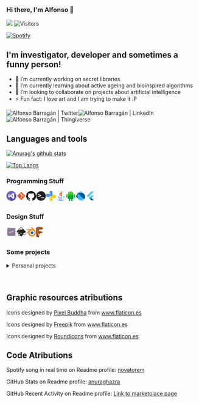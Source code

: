 ### Hi there, I'm Alfonso 🦎

![](https://img.shields.io/twitter/follow/AlfonBarraganCa?label=Twitter&color=1DA1F2&logo=Twitter&style=) ![Visitors](https://visitor-badge.laobi.icu/badge?page_id=alfonsobarragan.alfonsobarragan)

[![Spotify](https://novatorem.alfonsobarragan.vercel.app/api/spotify)](https://open.spotify.com/user/alfdel97)

## I'm investigator, developer and sometimes a funny person!
- 🔭 I’m currently working on secret libraries 
- 🌱 I’m currently learning about active ageing and bioinspired algorithms
- 👯 I’m looking to collaborate on projects about artificial intelligence
- ⚡ Fun fact: I love art and I am trying to make it :P

<!--
[<img align="left" alt="Alfonso Barragán | YouTube" width="22px" src="https://cdn.jsdelivr.net/npm/simple-icons@v3/icons/youtube.svg" />][youtube]
-->
[<img align="left" alt="Alfonso Barragán | Twitter" src="https://img.shields.io/badge/Twitter-1DA1F2?style=for-the-badge&logo=twitter&logoColor=white" />][twitter]

[<img align="left" alt="Alfonso Barragán | LinkedIn" src="https://img.shields.io/badge/LinkedIn-0077B5?style=for-the-badge&logo=linkedin&logoColor=white"/>][linkedin]

[<img align="left" alt="Alfonso Barragán | Thingiverse" src="https://img.shields.io/badge/Thingiverse-1DA1F2?style=for-the-badge&logo=Makerbot&logoColor=white"/>][thingiverse]

<br />
<br />

## Languages and tools

[![Anurag's github stats](https://github-readme-stats.vercel.app/api?username=AlfonsoBarragan&count_private=true&show_icons=true&theme=radical)](https://github-readme-stats.alfonsobarragan.vercel.app/)

[![Top Langs](https://github-readme-stats.vercel.app/api/top-langs/?username=AlfonsoBarragan&show_icons=true&layout=compact&theme=radical)](https://github-readme-stats.alfonsobarragan.vercel.app/)

### Programming Stuff

<img align="left" alt="Visual Studio Code" width="26px" src="resources/externos/visual-studio.svg" />

<img align="left" alt="Git" width="26px" src="resources/externos/git.svg" />

<img align="left" alt="GitHub" width="26px" src="https://raw.githubusercontent.com/github/explore/78df643247d429f6cc873026c0622819ad797942/topics/github/github.png" />

<img align="left" alt="Terminal" width="26px" src="https://raw.githubusercontent.com/github/explore/80688e429a7d4ef2fca1e82350fe8e3517d3494d/topics/terminal/terminal.png" />

<img align="left" alt="Terminal" width="26px" src="resources/externos/piton.svg" />

<img align="left" alt="Terminal" width="26px" src="resources/externos/java.svg" />

<img align="left" alt="Terminal" width="26px" src="resources/externos/androide.svg" />

<img align="left" alt="Git" width="26px" src="https://raw.githubusercontent.com/github/explore/80688e429a7d4ef2fca1e82350fe8e3517d3494d/topics/dart/dart.png" />

<img align="left" alt="Git" width="26px" src="https://raw.githubusercontent.com/github/explore/80688e429a7d4ef2fca1e82350fe8e3517d3494d/topics/flutter/flutter.png" />

<!-- Still learning or not use recently

<img align="left" alt="HTML5" width="26px" src="https://raw.githubusercontent.com/github/explore/80688e429a7d4ef2fca1e82350fe8e3517d3494d/topics/html/html.png" />

<img align="left" alt="CSS3" width="26px" src="https://raw.githubusercontent.com/github/explore/80688e429a7d4ef2fca1e82350fe8e3517d3494d/topics/css/css.png" />

<img align="left" alt="SQL" width="26px" src="https://raw.githubusercontent.com/github/explore/80688e429a7d4ef2fca1e82350fe8e3517d3494d/topics/sql/sql.png" />

<img align="left" alt="MySQL" width="26px" src="https://raw.githubusercontent.com/github/explore/80688e429a7d4ef2fca1e82350fe8e3517d3494d/topics/mysql/mysql.png" />

[<img align="left" alt="MongoDB" width="26px" src="https://raw.githubusercontent.com/github/explore/80688e429a7d4ef2fca1e82350fe8e3517d3494d/topics/mongodb/mongodb.png" />][webdevplaylist]
-->

<br />
<br />

### Design Stuff

<img align="left" alt="Procreate" width="26px" src="resources/externos/procreate.svg" />

<img align="left" alt="Inkscape" width="26px" src="resources/externos/inkscape.svg" />

<img align="left" alt="Blender" width="26px" src="resources/externos/blender.png" />

<img align="left" alt="Fusion 360" width="18px" src="resources/externos/fusion360.png" />

<br />
<br />

### Some projects

<details>
    <summary>Personal projects</summary>

[<img align="left" alt="Visual Studio Code" width="40px" src="resources/propios/Galfget.svg" />](https://github.com/AlfonsoBarragan/Galfgets) ![Last release](https://img.shields.io/badge/Repo%20name-Galfgets-ff065c)
 ![Last commit](https://img.shields.io/github/last-commit/AlfonsoBarragan/Galfgets)

</details>

<br />
<br />


## Graphic resources atributions

Icons designed by <a href="https://www.flaticon.es/autores/pixel-buddha" title="Pixel Buddha">Pixel Buddha</a> from <a href="https://www.flaticon.es/" title="Flaticon"> www.flaticon.es</a>

Icons designed by <a href="https://www.flaticon.es/autores/freepik" title="Freepik">Freepik</a> from <a href="https://www.flaticon.es/" title="Flaticon"> www.flaticon.es</a>

Icons designed by <a href="https://www.flaticon.es/autores/roundicons" title="Roundicons">Roundicons</a> from <a href="https://www.flaticon.es/" title="Flaticon"> www.flaticon.es</a>

## Code Atributions

Spotify song in real time on Readme profile: [novatorem](https://github.com/novatorem/novatorem)

GitHub Stats on Readme profile: [anuraghazra](https://github.com/anuraghazra/github-readme-stats)

GitHub Recent Activity on Readme profile: [Link to marketplace page](https://github.com/marketplace/actions/github-activity-readme)

[twitter]: https://twitter.com/AlfonBarraganCa
[linkedin]: https://www.linkedin.com/in/alfonso-barrag%C3%A1n-carmona/
[thingiverse]: https://www.thingiverse.com/lord_of_chaos1990/designs
